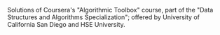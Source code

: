 Solutions of Coursera's "Algorithmic Toolbox" course, part of the "Data Structures and Algorithms Specialization"; offered by University of California San Diego and HSE University.  
